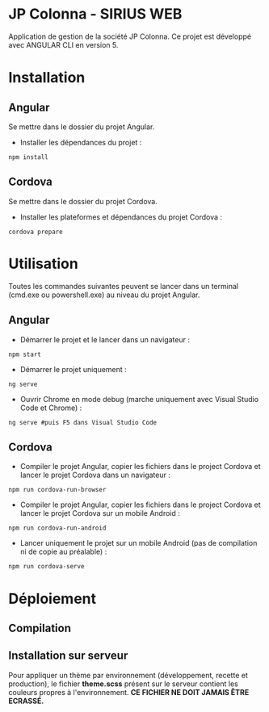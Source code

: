 # JP Colonna - SIRIUS WEB

Application de gestion de la société JP Colonna.
Ce projet est développé avec ANGULAR CLI en version 5.


# Installation



## Angular

Se mettre dans le dossier du projet Angular.



- Installer les dépendances du projet : 

```shell
npm install
```



## Cordova

Se mettre dans le dossier du projet Cordova.



- Installer les plateformes et dépendances du projet Cordova : 

```shell
cordova prepare
```



# Utilisation

Toutes les commandes suivantes peuvent se lancer dans un terminal (cmd.exe ou powershell.exe) au niveau du projet Angular.



## Angular



- Démarrer le projet et le lancer dans un navigateur : 

```shell
npm start
```



- Démarrer le projet uniquement : 

```shell
ng serve
```



- Ouvrir Chrome en mode debug (marche uniquement avec Visual Studio Code et Chrome) : 

```shell
ng serve #puis F5 dans Visual Studio Code
```



## Cordova 



- Compiler le projet Angular, copier les fichiers dans le project Cordova et lancer le projet Cordova dans un navigateur : 

```shell
npm run cordova-run-browser
```



- Compiler le projet Angular, copier les fichiers dans le project Cordova et lancer le projet Cordova sur un mobile Android :

```shell
npm run cordova-run-android
```



- Lancer uniquement le projet sur un mobile Android (pas de compilation ni de copie au préalable) : 

```shell
npm run cordova-serve
```

# Déploiement
## Compilation

## Installation sur serveur
Pour appliquer un thème par environnement (développement, recette et production), le fichier <b>theme.scss</b> présent sur le serveur contient les couleurs propres à l'environnement. 
<b>CE FICHIER NE DOIT JAMAIS ÊTRE ECRASSÉ.</b>